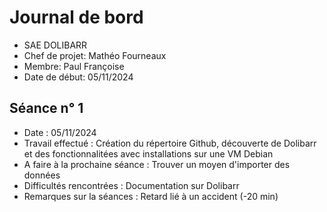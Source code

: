 # Journal de bord

* SAE DOLIBARR
* Chef de projet: Mathéo Fourneaux
* Membre: Paul Françoise
* Date de début: 05/11/2024


## Séance n° 1

* Date : 05/11/2024
* Travail effectué : Création du répertoire Github, découverte de Dolibarr et des fonctionnalitées avec installations sur une VM Debian 
* A faire à la prochaine séance : Trouver un moyen d'importer des données
* Difficultés rencontrées : Documentation sur Dolibarr
* Remarques sur la séances : Retard lié à un accident (-20 min)
